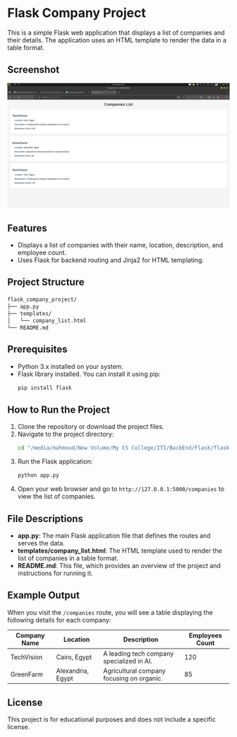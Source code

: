 # Flask Company Project

This is a simple Flask web application that displays a list of companies and their details. The application uses an HTML template to render the data in a table format.

## Screenshot
![Companies List](screenshot.png)

## Features

- Displays a list of companies with their name, location, description, and employee count.
- Uses Flask for backend routing and Jinja2 for HTML templating.

## Project Structure

```
flask_company_project/
├── app.py
├── templates/
│   └── company_list.html
└── README.md
```

## Prerequisites

- Python 3.x installed on your system.
- Flask library installed. You can install it using pip:
  ```bash
  pip install flask
  ```

## How to Run the Project

1. Clone the repository or download the project files.
2. Navigate to the project directory:
   ```bash
   cd "/media/mahmoud/New Volume/My CS College/ITI/BackEnd/Flask/flask_company_project"
   ```
3. Run the Flask application:
   ```bash
   python app.py
   ```
4. Open your web browser and go to `http://127.0.0.1:5000/companies` to view the list of companies.

## File Descriptions

- **app.py**: The main Flask application file that defines the routes and serves the data.
- **templates/company_list.html**: The HTML template used to render the list of companies in a table format.
- **README.md**: This file, which provides an overview of the project and instructions for running it.

## Example Output

When you visit the `/companies` route, you will see a table displaying the following details for each company:

| Company Name | Location         | Description                                | Employees Count |
|--------------|------------------|--------------------------------------------|-----------------|
| TechVision   | Cairo, Egypt     | A leading tech company specialized in AI.  | 120             |
| GreenFarm    | Alexandria, Egypt| Agricultural company focusing on organic. | 85              |

## License

This project is for educational purposes and does not include a specific license. 